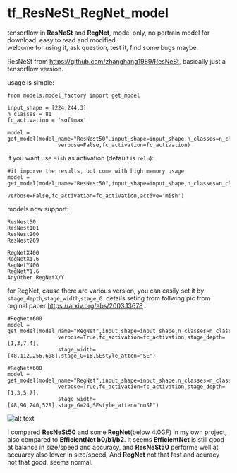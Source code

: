 # tf_ResNeSt_RegNet_model
 tensorflow in **ResNeSt** and **RegNet**, model only, no pertrain model for download. easy to read and modified.   
welcome for using it, ask question, test it, find some bugs maybe.

ResNeSt from https://github.com/zhanghang1989/ResNeSt, basically just a tensorflow version.

usage is simple:
```
from models.model_factory import get_model

input_shape = [224,244,3]
n_classes = 81
fc_activation = 'softmax'

model = get_model(model_name="ResNest50",input_shape=input_shape,n_classes=n_classes,
                verbose=False,fc_activation=fc_activation)
```


if you want use `Mish` as activation (default is `relu`): 
```
#it imporve the results, but come with high memory usage
model = get_model(model_name="ResNest50",input_shape=input_shape,n_classes=n_classes,
                verbose=False,fc_activation=fc_activation,active='mish')
```


models now support:
```
ResNest50
ResNest101
ResNest200
ResNest269

RegNetX400
RegNetX1.6
RegNetY400
RegNetY1.6
AnyOther RegNetX/Y
```

for RegNet, cause there are various version, you can easily set it by `stage_depth`,`stage_width`,`stage_G`.
details seting from follwing pic from orginal paper https://arxiv.org/abs/2003.13678 .

```
#RegNetY600
model = get_model(model_name="RegNet",input_shape=input_shape,n_classes=n_classes,
                verbose=True,fc_activation=fc_activation,stage_depth=[1,3,7,4],
                stage_width=[48,112,256,608],stage_G=16,SEstyle_atten="SE")

#RegNetX600
model = get_model(model_name="RegNet",input_shape=input_shape,n_classes=n_classes,
                verbose=True,fc_activation=fc_activation,stage_depth=[1,3,5,7],
                stage_width=[48,96,240,528],stage_G=24,SEstyle_atten="noSE")
```

![alt text](https://raw.githubusercontent.com/QiaoranC/tf_ResNeSt_RegNet_model/master/readme_img/regnet_setting.png)


I compared **ResNeSt50** and some **RegNet**(below 4.0GF) in my own project, also compared to **EfficientNet b0/b1/b2**.
it seems **EfficientNet** is still good at balance in size/speed and accuracy, and **ResNeSt50** performe well at accuarcy also lower in size/speed, And **RegNet** not that fast and acuracy not that good, seems normal.

